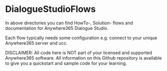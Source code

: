 # DialogueStudioFlows
In above directories you can find HowTo-, Solution- flows and documentation for Anywhere365 Dialogue Studio.

Each flow typically needs some configuration e.g. connect to your unique Anywhere365 server and ucc.

DISCLAIMER:
All code here is NOT part of your licensed and supported Anywhere365 software. All information on this Github repository is available to give you a quickstart and sample code for your learning.

